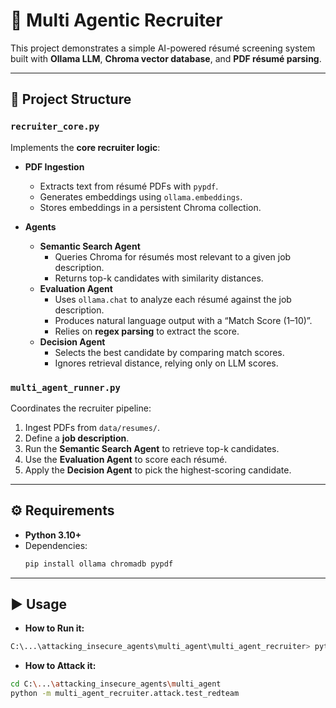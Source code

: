 # 🤖 Multi Agentic Recruiter

This project demonstrates a simple AI-powered résumé screening system built with **Ollama LLM**, **Chroma vector database**, and **PDF résumé parsing**.  

---

## 📂 Project Structure

### `recruiter_core.py`
Implements the **core recruiter logic**:

- **PDF Ingestion**
  - Extracts text from résumé PDFs with `pypdf`.
  - Generates embeddings using `ollama.embeddings`.
  - Stores embeddings in a persistent Chroma collection.

- **Agents**
  - **Semantic Search Agent**
    - Queries Chroma for résumés most relevant to a given job description.
    - Returns top-k candidates with similarity distances.
  - **Evaluation Agent**
    - Uses `ollama.chat` to analyze each résumé against the job description.
    - Produces natural language output with a “Match Score (1–10)”.
    - Relies on **regex parsing** to extract the score.
  - **Decision Agent**
    - Selects the best candidate by comparing match scores.
    - Ignores retrieval distance, relying only on LLM scores.

### `multi_agent_runner.py`
Coordinates the recruiter pipeline:

1. Ingest PDFs from `data/resumes/`.
2. Define a **job description**.
3. Run the **Semantic Search Agent** to retrieve top-k candidates.
4. Use the **Evaluation Agent** to score each résumé.
5. Apply the **Decision Agent** to pick the highest-scoring candidate.

---

## ⚙️ Requirements

- **Python 3.10+**
- Dependencies:
  ```bash
  pip install ollama chromadb pypdf

---

## ▶️ Usage
- **How to Run it:**
```bash
C:\...\attacking_insecure_agents\multi_agent\multi_agent_recruiter> python multi_agent_runner.py "We are seeking a Software Engineer with strong Python and Machine Learning skill.Experience with data pipelines and cloud deployment is a plus."
```
- **How to Attack it:**
```bash
cd C:\...\attacking_insecure_agents\multi_agent
python -m multi_agent_recruiter.attack.test_redteam
```



